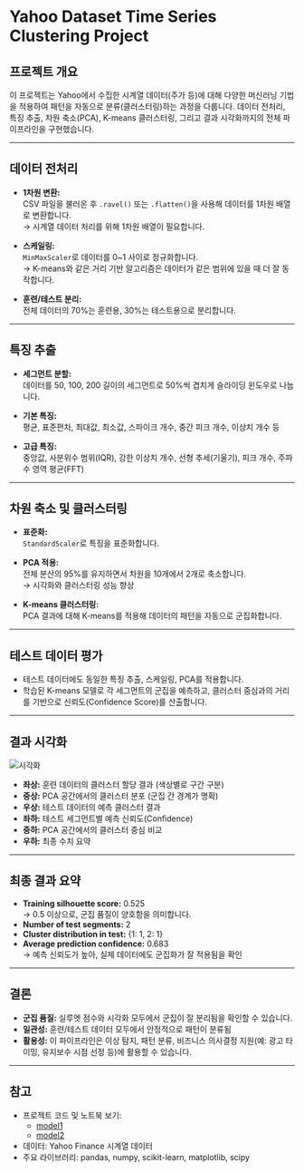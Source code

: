 # Yahoo Dataset Time Series Clustering Project

## 프로젝트 개요

이 프로젝트는 Yahoo에서 수집한 시계열 데이터(주가 등)에 대해 다양한 머신러닝 기법을 적용하여 패턴을 자동으로 분류(클러스터링)하는 과정을 다룹니다. 데이터 전처리, 특징 추출, 차원 축소(PCA), K-means 클러스터링, 그리고 결과 시각화까지의 전체 파이프라인을 구현했습니다.

---

## 데이터 전처리

- **1차원 변환:**  
  CSV 파일을 불러온 후 `.ravel()` 또는 `.flatten()`을 사용해 데이터를 1차원 배열로 변환합니다.  
  → 시계열 데이터 처리를 위해 1차원 배열이 필요합니다.

- **스케일링:**  
  `MinMaxScaler`로 데이터를 0~1 사이로 정규화합니다.  
  → K-means와 같은 거리 기반 알고리즘은 데이터가 같은 범위에 있을 때 더 잘 동작합니다.

- **훈련/테스트 분리:**  
  전체 데이터의 70%는 훈련용, 30%는 테스트용으로 분리합니다.

---

## 특징 추출

- **세그먼트 분할:**  
  데이터를 50, 100, 200 길이의 세그먼트로 50%씩 겹치게 슬라이딩 윈도우로 나눕니다.

- **기본 특징:**  
  평균, 표준편차, 최대값, 최소값, 스파이크 개수, 중간 피크 개수, 이상치 개수 등

- **고급 특징:**  
  중앙값, 사분위수 범위(IQR), 강한 이상치 개수, 선형 추세(기울기), 피크 개수, 주파수 영역 평균(FFT)

---

## 차원 축소 및 클러스터링

- **표준화:**  
  `StandardScaler`로 특징을 표준화합니다.

- **PCA 적용:**  
  전체 분산의 95%를 유지하면서 차원을 10개에서 2개로 축소합니다.  
  → 시각화와 클러스터링 성능 향상

- **K-means 클러스터링:**  
  PCA 결과에 대해 K-means를 적용해 데이터의 패턴을 자동으로 군집화합니다.

---

## 테스트 데이터 평가

- 테스트 데이터에도 동일한 특징 추출, 스케일링, PCA를 적용합니다.
- 학습된 K-means 모델로 각 세그먼트의 군집을 예측하고, 클러스터 중심과의 거리를 기반으로 신뢰도(Confidence Score)를 산출합니다.

---

## 결과 시각화

![시각화]("yahoo_result.png")

- **좌상:** 훈련 데이터의 클러스터 할당 결과 (색상별로 구간 구분)
- **중상:** PCA 공간에서의 클러스터 분포 (군집 간 경계가 명확)
- **우상:** 테스트 데이터의 예측 클러스터 결과
- **좌하:** 테스트 세그먼트별 예측 신뢰도(Confidence)
- **중하:** PCA 공간에서의 클러스터 중심 비교
- **우하:** 최종 수치 요약

---

## 최종 결과 요약

- **Training silhouette score:** 0.525  
  → 0.5 이상으로, 군집 품질이 양호함을 의미합니다.
- **Number of test segments:** 2
- **Cluster distribution in test:** {1: 1, 2: 1}
- **Average prediction confidence:** 0.683  
  → 예측 신뢰도가 높아, 실제 데이터에도 군집화가 잘 적용됨을 확인

---

## 결론

- **군집 품질:** 실루엣 점수와 시각화 모두에서 군집이 잘 분리됨을 확인할 수 있습니다.
- **일관성:** 훈련/테스트 데이터 모두에서 안정적으로 패턴이 분류됨
- **활용성:** 이 파이프라인은 이상 탐지, 패턴 분류, 비즈니스 의사결정 지원(예: 광고 타이밍, 유지보수 시점 선정 등)에 활용할 수 있습니다.

---

## 참고

- 프로젝트 코드 및 노트북 보기:
  - [model1](https://github.com/asyraf34/yahoo_dataset_documentation/blob/main/yahoo_clustering_model1.ipynb)
  - [model2](https://github.com/asyraf34/yahoo_dataset_documentation/blob/main/yahoo_clustering_model1.ipynb)
- 데이터: Yahoo Finance 시계열 데이터
- 주요 라이브러리: pandas, numpy, scikit-learn, matplotlib, scipy

